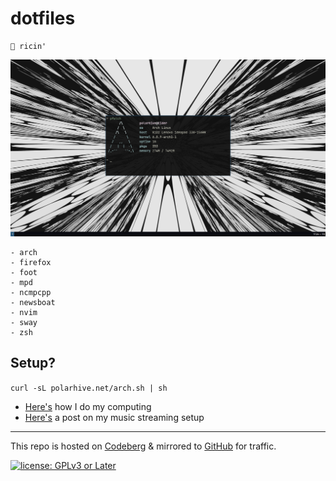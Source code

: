 # dotfiles

``` text
🍚 ricin'
```

![terminal](.local/share/backgrounds/desktop.png)

``` text
- arch
- firefox
- foot
- mpd
- ncmpcpp
- newsboat
- nvim
- sway
- zsh
```

## Setup?

```curl -sL polarhive.net/arch.sh | sh```

- [Here's](https://polarhive.net/blog/how-i-do-my-computing) how I do my computing
- [Here's](https://polarhive.net/blog/foss-music-setup) a post on my music streaming setup

---
This repo is hosted on [Codeberg](https://polarhive.net/dots) & mirrored to [GitHub](https://polarhive.ml/github) for traffic.

[![license: GPLv3 or Later](https://polarhive.net/assets/badges/gpl-3.svg)](https://www.gnu.org/licenses/gpl-3.0.txt)
